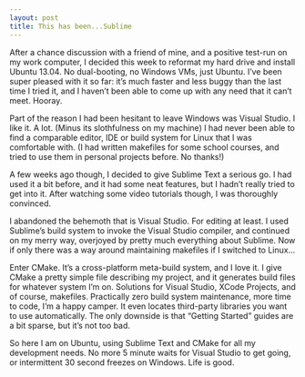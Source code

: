 ```yaml
---
layout: post
title: This has been...Sublime
---
```


After a chance discussion with a friend of mine, and a positive test-run on my
work computer, I decided this week to reformat my hard drive and install Ubuntu
13.04. No dual-booting, no Windows VMs, just Ubuntu. I’ve been super pleased
with it so far: it’s much faster and less buggy than the last time I tried it,
and I haven’t been able to come up with any need that it can’t meet. Hooray.

Part of the reason I had been hesitant to leave Windows was Visual Studio. I
like it. A lot. (Minus its slothfulness on my machine) I had never been able to
find a comparable editor, IDE or build system for Linux that I was comfortable
with. (I had written makefiles for some school courses, and tried to use them
in personal projects before. No thanks!)

A few weeks ago though, I decided to give Sublime Text a serious go. I had used
it a bit before, and it had some neat features, but I hadn’t really tried to
get into it. After watching some video tutorials though, I was thoroughly
convinced.

I abandoned the behemoth that is Visual Studio. For editing at least. I used
Sublime’s build system to invoke the Visual Studio compiler, and continued on
my merry way, overjoyed by pretty much everything about Sublime. Now if only
there was a way around maintaining makefiles if I switched to Linux...

Enter CMake. It’s a cross-platform meta-build system, and I love it. I give
CMake a pretty simple file describing my project, and it generates build files
for whatever system I’m on. Solutions for Visual Studio, XCode Projects, and of
course, makefiles. Practically zero build system maintenance, more time to
code, I’m a happy camper. It even locates third-party libraries you want to use
automatically. The only downside is that “Getting Started” guides are a bit
sparse, but it’s not too bad.

So here I am on Ubuntu, using Sublime Text and CMake for all my development
needs. No more 5 minute waits for Visual Studio to get going, or intermittent
30 second freezes on Windows. Life is good.
